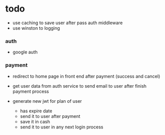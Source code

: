 # todo

- use caching to save user after pass auth middleware
- use winston to logging

<!-- - req.socket.remoteAddress() -->

### auth

- google auth

### payment

- redirect to home page in front end after payment (success and cancel)
- get user data from auth service to send email to user after finish payment process

- generate new jwt for plan of user
  - has expire date
  - send it to user after payment
  - save it in cash
  - send it to user in any next login process

<!-- - build payment by card (using strip) -->
